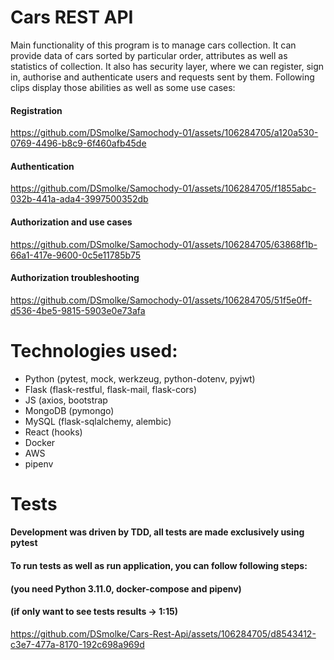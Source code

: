 # Cars REST API
Main functionality of this program is to manage cars collection. It can provide data of cars sorted by particular order,
attributes as well as statistics of collection. It also has security layer, where we can register, sign in, authorise and 
authenticate users and requests sent by them. Following clips display those abilities as well as some use cases:

#### Registration
https://github.com/DSmolke/Samochody-01/assets/106284705/a120a530-0769-4496-b8c9-6f460afb45de

#### Authentication
https://github.com/DSmolke/Samochody-01/assets/106284705/f1855abc-032b-441a-ada4-3997500352db

#### Authorization and use cases
https://github.com/DSmolke/Samochody-01/assets/106284705/63868f1b-66a1-417e-9600-0c5e11785b75

#### Authorization troubleshooting
https://github.com/DSmolke/Samochody-01/assets/106284705/51f5e0ff-d536-4be5-9815-5903e0e73afa


# Technologies used:
- Python (pytest, mock, werkzeug, python-dotenv, pyjwt)
- Flask (flask-restful, flask-mail, flask-cors)
- JS (axios, bootstrap
- MongoDB (pymongo)
- MySQL (flask-sqlalchemy, alembic)
- React (hooks)
- Docker
- AWS
- pipenv

# Tests
#### Development was driven by TDD, all tests are made exclusively using pytest
#### To run tests as well as run application, you can follow following steps:
#### (you need Python 3.11.0, docker-compose and pipenv)
#### (if only want to see tests results -> 1:15)



https://github.com/DSmolke/Cars-Rest-Api/assets/106284705/d8543412-c3e7-477a-8170-192c698a969d


